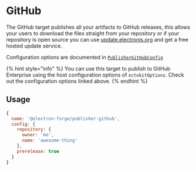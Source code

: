 # GitHub

The GitHub target publishes all your artifacts to GitHub releases, this allows your users to download the files straight from your repository or if your repository is open source you can use [update.electronjs.org](https://github.com/electron/update.electronjs.org) and get a free hosted update service.

Configuration options are documented in [`PublisherGitHubConfig`](https://js.electronforge.io/interfaces/_electron_forge_publisher_github.PublisherGitHubConfig.html)

{% hint style="info" %}
You can use this target to publish to GitHub Enterprise using the host configuration options of `octokitOptions`. Check out the configuration options linked above.
{% endhint %}

## Usage

```javascript
{
  name: '@electron-forge/publisher-github',
  config: {
    repository: {
      owner: 'me',
      name: 'awesome-thing'
    },
    prerelease: true
  }
}
```


